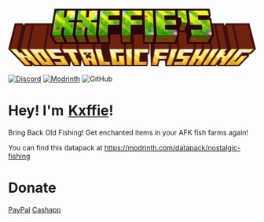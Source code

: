 [![Nostalgic Fishing](https://github.com/Kxffie/Nostalgic-Fishing/blob/main/title.png)](https://modrinth.com/datapack/nostalgic-fishing)

[![Discord](https://img.shields.io/discord/1035733638735728701?style=for-the-badge&logo=discord&label=Discord&labelColor=black&color=lightblue)](https://discord.gg/FdWDRYBBkf)
[![Modrinth](https://img.shields.io/modrinth/dt/sjUk6lfU?style=for-the-badge&logo=modrinth&label=Modrinth&labelColor=black&color=green)](https://modrinth.com/datapack/nostalgic-fishing)
![GitHub](https://img.shields.io/github/license/kxffie/nostalgic-fishing?style=for-the-badge&logo=github&label=Github&labelColor=black&color=white)

# Hey! I'm [Kxffie](https://www.youtube.com/Kxffie?sub_confirmation=1)!
Bring Back Old Fishing! Get enchanted items in your AFK fish farms again!

You can find this datapack at https://modrinth.com/datapack/nostalgic-fishing

# Donate
[PayPal](https://www.paypal.com/paypalme/kxffie) [Cashapp](https://cash.app/$kxffie)
